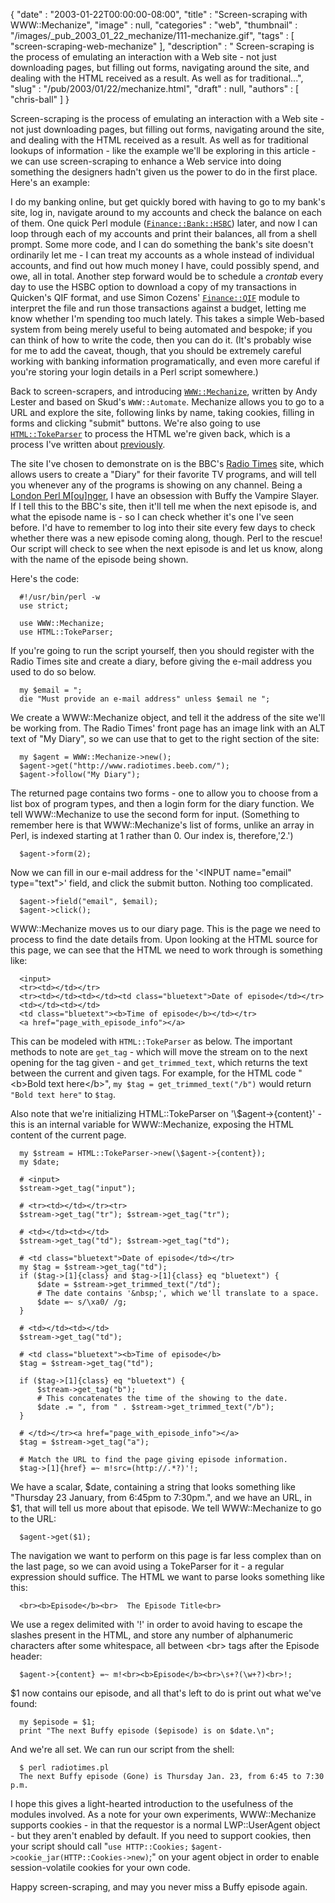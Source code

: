{
   "date" : "2003-01-22T00:00:00-08:00",
   "title" : "Screen-scraping with WWW::Mechanize",
   "image" : null,
   "categories" : "web",
   "thumbnail" : "/images/_pub_2003_01_22_mechanize/111-mechanize.gif",
   "tags" : [
      "screen-scraping-web-mechanize"
   ],
   "description" : " Screen-scraping is the process of emulating an interaction with a Web site - not just downloading pages, but filling out forms, navigating around the site, and dealing with the HTML received as a result. As well as for traditional...",
   "slug" : "/pub/2003/01/22/mechanize.html",
   "draft" : null,
   "authors" : [
      "chris-ball"
   ]
}



Screen-scraping is the process of emulating an interaction with a Web site - not just downloading pages, but filling out forms, navigating around the site, and dealing with the HTML received as a result. As well as for traditional lookups of information - like the example we'll be exploring in this article - we can use screen-scraping to enhance a Web service into doing something the designers hadn't given us the power to do in the first place. Here's an example:

I do my banking online, but get quickly bored with having to go to my bank's site, log in, navigate around to my accounts and check the balance on each of them. One quick Perl module ([`Finance::Bank::HSBC`](http://search.cpan.org/author/CHRIS/Finance-Bank-HSBC-1.01/HSBC.pm)) later, and now I can loop through each of my accounts and print their balances, all from a shell prompt. Some more code, and I can do something the bank's site doesn't ordinarily let me - I can treat my accounts as a whole instead of individual accounts, and find out how much money I have, could possibly spend, and owe, all in total. Another step forward would be to schedule a *crontab* every day to use the HSBC option to download a copy of my transactions in Quicken's QIF format, and use Simon Cozens' [`Finance::QIF`](http://search.cpan.org/author/SIMON/Finance-QIF-1.00/QIF.pm) module to interpret the file and run those transactions against a budget, letting me know whether I'm spending too much lately. This takes a simple Web-based system from being merely useful to being automated and bespoke; if you can think of how to write the code, then you can do it. (It's probably wise for me to add the caveat, though, that you should be extremely careful working with banking information programatically, and even more careful if you're storing your login details in a Perl script somewhere.)

Back to screen-scrapers, and introducing [`WWW::Mechanize`](http://search.cpan.org/author/PETDANCE/WWW-Mechanize-0.33/lib/WWW/Mechanize.pm), written by Andy Lester and based on Skud's [](http://search.cpan.org/author/SKUD/WWW-Automate-0.20/lib/WWW/Automate.pm)`WWW::Automate`. Mechanize allows you to go to a URL and explore the site, following links by name, taking cookies, filling in forms and clicking "submit" buttons. We're also going to use [`HTML::TokeParser`](http://search.cpan.org/author/GAAS/HTML-Parser-3.27/lib/HTML/TokeParser.pm) to process the HTML we're given back, which is a process I've written about [previously](/pub/2001/11/15/creatingrss.html).

The site I've chosen to demonstrate on is the BBC's [Radio Times](http://www.radiotimes.beeb.com) site, which allows users to create a "Diary" for their favorite TV programs, and will tell you whenever any of the programs is showing on any channel. Being a [London Perl M\[ou\]nger](http://london.pm.org/), I have an obsession with Buffy the Vampire Slayer. If I tell this to the BBC's site, then it'll tell me when the next episode is, and what the episode name is - so I can check whether it's one I've seen before. I'd have to remember to log into their site every few days to check whether there was a new episode coming along, though. Perl to the rescue! Our script will check to see when the next episode is and let us know, along with the name of the episode being shown.

Here's the code:

      #!/usr/bin/perl -w
      use strict;

      use WWW::Mechanize;
      use HTML::TokeParser;

If you're going to run the script yourself, then you should register with the Radio Times site and create a diary, before giving the e-mail address you used to do so below.

      my $email = ";
      die "Must provide an e-mail address" unless $email ne ";

We create a WWW::Mechanize object, and tell it the address of the site we'll be working from. The Radio Times' front page has an image link with an ALT text of "My Diary", so we can use that to get to the right section of the site:

      my $agent = WWW::Mechanize->new();
      $agent->get("http://www.radiotimes.beeb.com/");
      $agent->follow("My Diary");

The returned page contains two forms - one to allow you to choose from a list box of program types, and then a login form for the diary function. We tell WWW::Mechanize to use the second form for input. (Something to remember here is that WWW::Mechanize's list of forms, unlike an array in Perl, is indexed starting at 1 rather than 0. Our index is, therefore,'2.')

      $agent->form(2);

Now we can fill in our e-mail address for the '&lt;INPUT name="email" type="text"&gt;' field, and click the submit button. Nothing too complicated.

      $agent->field("email", $email);
      $agent->click();

WWW::Mechanize moves us to our diary page. This is the page we need to process to find the date details from. Upon looking at the HTML source for this page, we can see that the HTML we need to work through is something like:

      <input>
      <tr><td></td></tr>
      <tr><td></td><td></td><td class="bluetext">Date of episode</td></tr>
      <td></td><td></td>
      <td class="bluetext"><b>Time of episode</b></td></tr>
      <a href="page_with_episode_info"></a>

This can be modeled with `HTML::TokeParser` as below. The important methods to note are `get_tag` - which will move the stream on to the next opening for the tag given - and `get_trimmed_text`, which returns the text between the current and given tags. For example, for the HTML code "&lt;b&gt;Bold text here&lt;/b&gt;", `my $tag = get_trimmed_text("/b")` would return `"Bold text here"` to `$tag`.

Also note that we're initializing HTML::TokeParser on '\\$agent-&gt;{content}' - this is an internal variable for WWW::Mechanize, exposing the HTML content of the current page.

      my $stream = HTML::TokeParser->new(\$agent->{content});
      my $date;
      
      # <input>
      $stream->get_tag("input");

      # <tr><td></td></tr><tr>
      $stream->get_tag("tr"); $stream->get_tag("tr");

      # <td></td><td></td>
      $stream->get_tag("td"); $stream->get_tag("td");

      # <td class="bluetext">Date of episode</td></tr>
      my $tag = $stream->get_tag("td");
      if ($tag->[1]{class} and $tag->[1]{class} eq "bluetext") {
          $date = $stream->get_trimmed_text("/td");
          # The date contains '&nbsp;', which we'll translate to a space.
          $date =~ s/\xa0/ /g;
      }
     
      # <td></td><td></td>
      $stream->get_tag("td");

      # <td class="bluetext"><b>Time of episode</b>  
      $tag = $stream->get_tag("td");

      if ($tag->[1]{class} eq "bluetext") {
          $stream->get_tag("b");
          # This concatenates the time of the showing to the date.
          $date .= ", from " . $stream->get_trimmed_text("/b");
      }

      # </td></tr><a href="page_with_episode_info"></a>
      $tag = $stream->get_tag("a");

      # Match the URL to find the page giving episode information.
      $tag->[1]{href} =~ m!src=(http://.*?)'!;

We have a scalar, $date, containing a string that looks something like "Thursday 23 January, from 6:45pm to 7:30pm.", and we have an URL, in $1, that will tell us more about that episode. We tell WWW::Mechanize to go to the URL:

      $agent->get($1);

The navigation we want to perform on this page is far less complex than on the last page, so we can avoid using a TokeParser for it - a regular expression should suffice. The HTML we want to parse looks something like this:

      <br><b>Episode</b><br>  The Episode Title<br>

We use a regex delimited with '!' in order to avoid having to escape the slashes present in the HTML, and store any number of alphanumeric characters after some whitespace, all between &lt;br&gt; tags after the Episode header:

      $agent->{content} =~ m!<br><b>Episode</b><br>\s+?(\w+?)<br>!;

$1 now contains our episode, and all that's left to do is print out what we've found:

      my $episode = $1;
      print "The next Buffy episode ($episode) is on $date.\n";

And we're all set. We can run our script from the shell:

      $ perl radiotimes.pl
      The next Buffy episode (Gone) is Thursday Jan. 23, from 6:45 to 7:30 p.m.

I hope this gives a light-hearted introduction to the usefulness of the modules involved. As a note for your own experiments, WWW::Mechanize supports cookies - in that the requestor is a normal LWP::UserAgent object - but they aren't enabled by default. If you need to support cookies, then your script should call "`use HTTP::Cookies;` `$agent->cookie_jar(HTTP::Cookies->new)`;" on your agent object in order to enable session-volatile cookies for your own code.

Happy screen-scraping, and may you never miss a Buffy episode again.
